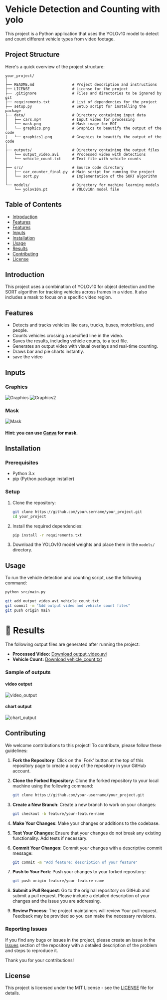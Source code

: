 # Vehicle Detection and Counting with yolo

This project is a Python application that uses the YOLOv10 model to detect and count different vehicle types from video footage.

## Project Structure

Here's a quick overview of the project structure:

```plaintext
your_project/
│
├── README.md                 # Project description and instructions
├── LICENSE                   # License for the project
├── .gitignore                # Files and directories to be ignored by git
├── requirements.txt          # List of dependencies for the project
├── setup.py                  # Setup script for installing the package
├── data/                     # Directory containing input data
│   ├── cars.mp4              # Input video for processing
│   └── mask.png              # Mask image for ROI
│   └── graphics.png          # Graphics to beautify the output of the code
│   └── graphics1.png         # Graphics to beautify the output of the code
│
├── outputs/                  # Directory containing the output files
│   └── output_video.avi      # Processed video with detections
│   └── vehicle_count.txt     # Text file with vehicle counts
│
├── src/                      # Source code directory
│   ├── car_counter_final.py  # Main script for running the project
│   └── sort.py               # Implementation of the SORT algorithm
│
└── models/                   # Directory for machine learning models
    └── yolov10n.pt           # YOLOv10n model file
```

## Table of Contents
- [Introduction](#introduction)
- [Features](#features)
- [Features](#features)
- [Inputs](#inputs)
- [Installation](#installation)
- [Usage](#usage)
- [Results](#results)
- [Contributing](#contributing)
- [License](#license)

## Introduction
This project uses a combination of YOLOv10 for object detection and the SORT algorithm for tracking vehicles across frames in a video. It also includes a mask to focus on a specific video region.

## Features
- Detects and tracks vehicles like cars, trucks, buses, motorbikes, and people.
- Counts vehicles crossing a specified line in the video.
- Saves the results, including vehicle counts, to a text file.
- Generates an output video with visual overlays and real-time counting.
- Draws bar and pie charts instantly.
- save the video

## Inputs

### Graphics
![Graphics](https://github.com/Abyaneh/car_-counter_final-edition/blob/main/graphics.png)
![Graphics2](https://github.com/Abyaneh/car_-counter_final-edition/blob/main/graphics2.png)

### Mask
![Mask](https://github.com/Abyaneh/car_-counter_final-edition/blob/main/mask.png)
#### Hint: you can use [Canva](https://www.canva.com/) for mask.

## Installation

### Prerequisites
- Python 3.x
- pip (Python package installer)

### Setup
1. Clone the repository:
    ```bash
    git clone https://github.com/yourusername/your_project.git
    cd your_project
    ```

2. Install the required dependencies:
    ```bash
    pip install -r requirements.txt
    ```

3. Download the YOLOv10 model weights and place them in the `models/` directory.

## Usage

To run the vehicle detection and counting script, use the following command:

```bash
python src/main.py

git add output_video.avi vehicle_count.txt
git commit -m "Add output video and vehicle count files"
git push origin main
```

:dart: Results
===
The following output files are generated after running the project:

- **Processed Video:** [Download output_video.avi](https://github.com/Abyaneh/car_-counter_final-edition/blob/main/output_video.avi)
- **Vehicle Count:** [Download vehicle_count.txt](https://github.com/Abyaneh/car_-counter_final-edition/blob/main/vehicle_count.txt)
  
### Sample of outputs

#### video output
![video_output](https://github.com/Abyaneh/car_-counter_final-edition/blob/main/sample%20of%20outputs/Sample%20video%20output.png)

#### chart output
![chart_output](https://github.com/Abyaneh/car_-counter_final-edition/blob/main/sample%20of%20outputs/Sample%20chart%20output.png)

## Contributing

We welcome contributions to this project! To contribute, please follow these guidelines:

1. **Fork the Repository**: Click on the 'Fork' button at the top of this repository page to create a copy of the repository in your GitHub account.

2. **Clone the Forked Repository**: Clone the forked repository to your local machine using the following command:
    ```bash
    git clone https://github.com/your-username/your_project.git
    ```

3. **Create a New Branch**: Create a new branch to work on your changes:
    ```bash
    git checkout -b feature/your-feature-name
    ```

4. **Make Your Changes**: Make your changes or additions to the codebase.

5. **Test Your Changes**: Ensure that your changes do not break any existing functionality. Add tests if necessary.

6. **Commit Your Changes**: Commit your changes with a descriptive commit message:
    ```bash
    git commit -m "Add feature: description of your feature"
    ```

7. **Push to Your Fork**: Push your changes to your forked repository:
    ```bash
    git push origin feature/your-feature-name
    ```

8. **Submit a Pull Request**: Go to the original repository on GitHub and submit a pull request. Please include a detailed description of your changes and the issue you are addressing.

9. **Review Process**: The project maintainers will review Your pull request. Feedback may be provided so you can make the necessary revisions.

### Reporting Issues

If you find any bugs or issues in the project, please create an issue in the [Issues](https://github.com/Abyaneh/car_-counter_final-edition/issues) section of the repository with a detailed description of the problem and steps to reproduce it.

Thank you for your contributions!


## License

This project is licensed under the MIT License - see the [LICENSE](https://github.com/Abyaneh/car_-counter_final-edition/blob/main/LICENSE.txt) file for details.

